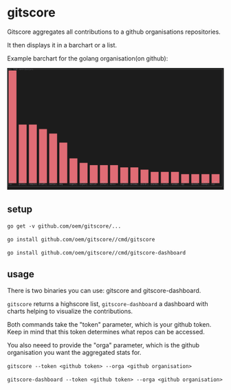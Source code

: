 # gitscore

Gitscore aggregates all contributions to a github organisations repositories.

It then displays it in a barchart or a list.

Example barchart for the golang organisation(on github):

![golang organisation example](/example-golang.png)

## setup

`go get -v github.com/oem/gitscore/...`

`go install github.com/oem/gitscore//cmd/gitscore`

`go install github.com/oem/gitscore//cmd/gitscore-dashboard`

## usage

There is two binaries you can use: gitscore and gitscore-dashboard.

`gitscore` returns a highscore list, `gitscore-dashboard` a dashboard with charts helping to visualize the contributions.

Both commands take the "token" parameter, which is your github token. Keep in mind that this token determines what repos can be accessed.

You also neeed to provide the "orga" parameter, which is the github organisation you want the aggregated stats for.

`gitscore --token <github token> --orga <github organisation>`

`gitscore-dashboard --token <github token> --orga <github organisation>`
